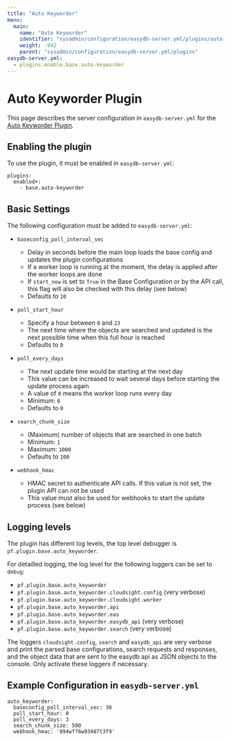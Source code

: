 ```yaml
---
title: "Auto Keyworder"
menu:
  main:
    name: "Auto Keyworder"
    identifier: "sysadmin/configuration/easydb-server.yml/plugins/auto-keyworder"
    weight: -942
    parent: "sysadmin/configuration/easydb-server.yml/plugins"
easydb-server.yml:
  - plugins.enable.base.auto-keyworder
---
```


# Auto Keyworder Plugin

This page describes the server configuration in `easydb-server.yml` for the [Auto Keyworder Plugin](/en/webfrontend/datamanagement/features/keyword_plugin/).

## Enabling the plugin

To use the plugin, it must be enabled in `easydb-server.yml`:

```
plugins:
  enabled+:
    - base.auto-keyworder
```

## Basic Settings

The following configuration must be added to `easydb-server.yml`:

* `baseconfig_poll_interval_sec`
    - Delay in seconds before the main loop loads the base config and updates the plugin configurations
    - If a worker loop is running at the moment, the delay is applied after the worker loops are done
    - If `start_now` is set to `True` in the Base Configuration or by the API call, this flag will also be checked with this delay (see below)
    - Defaults to `10`

* `poll_start_hour`
    - Specify a hour between `0` and `23`
    - The next time where the objects are searched and updated is the next possible time when this full hour is reached
    - Defaults to `0`

* `poll_every_days`
    - The next update time would be starting at the next day
    - This value can be increased to wait several days before starting the update process again
    - A value of `0` means the worker loop runs every day
    - Minimum: `0`
    - Defaults to `0`

* `search_chunk_size`
    - (Maximum) number of objects that are searched in one batch
    - Minimum: `1`
    - Maximum: `1000`
    - Defaults to `100`

* `webhook_hmac`
    - HMAC secret to authenticate API calls. If this value is not set, the plugin API can not be used
    - This value must also be used for webhooks to start the update process (see below)

## Logging levels

The plugin has different log levels, the top level debugger is `pf.plugin.base.auto_keyworder`.

For detailled logging, the log level for the following loggers can be set to `debug`:

- `pf.plugin.base.auto_keyworder`
- `pf.plugin.base.auto_keyworder.cloudsight.config` (very verbose)
- `pf.plugin.base.auto_keyworder.cloudsight.worker`
- `pf.plugin.base.auto_keyworder.api`
- `pf.plugin.base.auto_keyworder.eas`
- `pf.plugin.base.auto_keyworder.easydb_api` (very verbose)
- `pf.plugin.base.auto_keyworder.search` (very verbose)

The loggers `cloudsight.config`, `search` and `easydb_api` are very verbose and print the parsed base configurations, search requests and responses, and the object data that are sent to the easydb api as JSON objects to the console. Only activate these loggers if necessary.

## Example Configuration in `easydb-server.yml`

```
auto_keyworder:
  baseconfig_poll_interval_sec: 30
  poll_start_hour: 0
  poll_every_days: 3
  search_chunk_size: 500
  webhook_hmac: '894wf76w93487t3f9'
```
